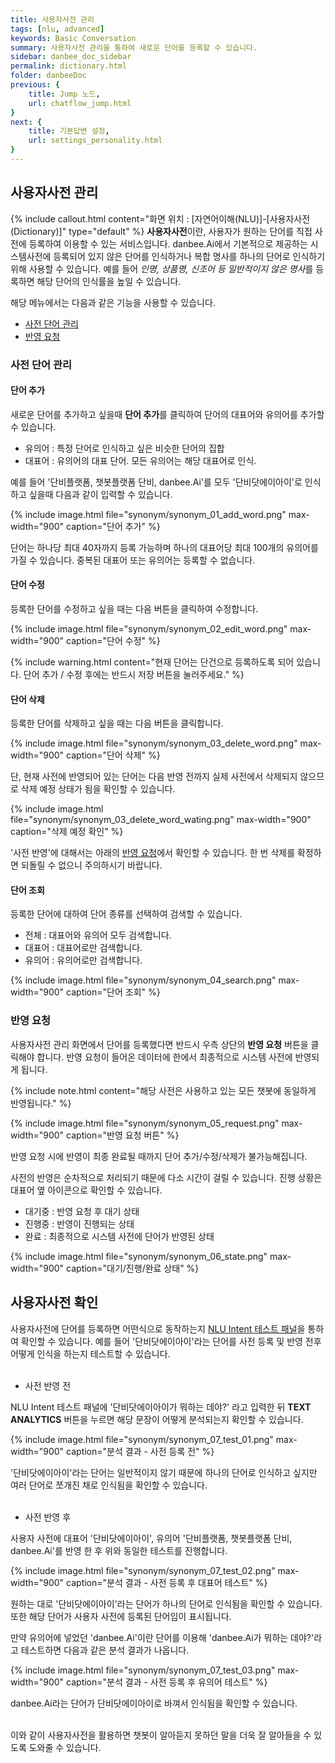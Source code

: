 ```yaml
---
title: 사용자사전 관리
tags: [nlu, advanced]
keywords: Basic Conversation
summary: 사용자사전 관리을 통하여 새로운 단어를 등록할 수 있습니다.
sidebar: danbee_doc_sidebar
permalink: dictionary.html
folder: danbeeDoc
previous: {
    title: Jump 노드,
    url: chatflow_jump.html
}
next: {
    title: 기본답변 설정,
    url: settings_personality.html
}
---
```


## 사용자사전 관리
 {% include callout.html content="화면 위치 : [자연어이해(NLU)]-[사용자사전(Dictionary)]" type="default" %}
**사용자사전**이란, 사용자가 원하는 단어를 직접 사전에 등록하여 이용할 수 있는 서비스입니다. danbee.Ai에서 기본적으로 제공하는 시스템사전에 등록되어 있지 않은 단어를 인식하거나 복합 명사를 하나의 단어로 인식하기 위해 사용할 수 있습니다. 예를 들어 *인명, 상품명, 신조어 등 일반적이지 않은 명사*를 등록하면 해당 단어의 인식률을 높일 수 있습니다. <br/>

해당 메뉴에서는 다음과 같은 기능을 사용할 수 있습니다.<br/> 
 - [사전 단어 관리](dictionary.html#사전-단어-관리)
 - [반영 요청](dictionary.html#반영-요청)

### 사전 단어 관리

#### 단어 추가
새로운 단어를 추가하고 싶을때 **단어 추가**를 클릭하여 단어의 대표어와 유의어를 추가할 수 있습니다.<br/>
 - 유의어 : 특정 단어로 인식하고 싶은 비슷한 단어의 집합 
 - 대표어 : 유의어의 대표 단어. 모든 유의어는 해당 대표어로 인식.

예를 들어 '단비플랫폼, 챗봇플랫폼 단비, danbee.Ai'를 모두 '단비닷에이아이'로 인식하고 싶을때 다음과 같이 입력할 수 있습니다. 

{% include image.html file="synonym/synonym_01_add_word.png" max-width="900" caption="단어 추가" %}

단어는 하나당 최대 40자까지 등록 가능하며 하나의 대표어당 최대 100개의 유의어를 가질 수 있습니다. 중복된 대표어 또는 유의어는 등록할 수 없습니다.

#### 단어 수정
등록한 단어를 수정하고 싶을 때는 다음 버튼을 클릭하여 수정합니다. 

{% include image.html file="synonym/synonym_02_edit_word.png" max-width="900" caption="단어 수정" %}

{% include warning.html content="현재 단어는 단건으로 등록하도록 되어 있습니다. 단어 추가 / 수정 후에는 반드시 저장 버튼을 눌러주세요." %}

#### 단어 삭제
등록한 단어를 삭제하고 싶을 때는 다음 버튼을 클릭합니다.

{% include image.html file="synonym/synonym_03_delete_word.png" max-width="900" caption="단어 삭제" %}

단, 현재 사전에 반영되어 있는 단어는 다음 반영 전까지 실제 사전에서 삭제되지 않으므로 삭제 예정 상태가 됨을 확인할 수 있습니다. 

{% include image.html file="synonym/synonym_03_delete_word_wating.png" max-width="900" caption="삭제 예정 확인" %}

'사전 반영'에 대해서는 아래의 [반영 요청](dictionary.html#반영-요청)에서 확인할 수 있습니다. 한 번 삭제를 확정하면 되돌릴 수 없으니 주의하시기 바랍니다. 


#### 단어 조회
등록한 단어에 대하여 단어 종류를 선택하여 검색할 수 있습니다.

- 전체 : 대표어와 유의어 모두 검색합니다.
- 대표어 : 대표어로만 검색합니다.
- 유의어 : 유의어로만 검색합니다.

{% include image.html file="synonym/synonym_04_search.png" max-width="900" caption="단어 조회" %}




### 반영 요청

사용자사전 관리 화면에서 단어를 등록했다면 반드시 우측 상단의 **반영 요청** 버튼을 클릭해야 합니다. 반영 요청이 들어온 데이터에 한에서 최종적으로 시스템 사전에 반영되게 됩니다.

{% include note.html content="해당 사전은 사용하고 있는 모든 챗봇에 동일하게 반영됩니다." %}

{% include image.html file="synonym/synonym_05_request.png" max-width="900" caption="반영 요청 버튼" %}

반영 요청 시에 반영이 최종 완료될 때까지 단어 추가/수정/삭제가 불가능해집니다. <br/>

사전의 반영은 순차적으로 처리되기 때문에 다소 시간이 걸릴 수 있습니다. 진행 상황은 대표어 옆 아이콘으로 확인할 수 있습니다.

- 대기중 : 반영 요청 후 대기 상태
- 진행중 : 반영이 진행되는 상태
- 완료 : 최종적으로 시스템 사전에 단어가 반영된 상태

{% include image.html file="synonym/synonym_06_state.png" max-width="900" caption="대기/진행/완료 상태" %}


## 사용자사전 확인

사용자사전에 단어를 등록하면 어떤식으로 동작하는지 [NLU Intent 테스트 패널](demo_n_test_panel.html#nlu-intent-테스트-패널)을 통하여 확인할 수 있습니다. 예를 들어 '단비닷에이아이'라는 단어를 사전 등록 및 반영 전후 어떻게 인식을 하는지 테스트할 수 있습니다.
<br/><br/>
- 사전 반영 전

NLU Intent 테스트 패널에 '단비닷에이아이가 뭐하는 데야?' 라고 입력한 뒤 **TEXT ANALYTICS** 버튼을 누르면 해당 문장이 어떻게 분석되는지 확인할 수 있습니다. 

{% include image.html file="synonym/synonym_07_test_01.png" max-width="900" caption="분석 결과 - 사전 등록 전" %}

'단비닷에이아이'라는 단어는 일반적이지 않기 때문에 하나의 단어로 인식하고 싶지만 여러 단어로 쪼개진 채로 인식됨을 확인할 수 있습니다.
<br/><br/>
- 사전 반영 후

사용자 사전에 대표어 '단비닷에이아이', 유의어 '단비플랫폼, 챗봇플랫폼 단비, danbee.Ai'를 반영 한 후 위와 동일한 테스트를 진행합니다.

{% include image.html file="synonym/synonym_07_test_02.png" max-width="900" caption="분석 결과 - 사전 등록 후 대표어 테스트" %}

원하는 대로 '단비닷에이아이'라는 단어가 하나의 단어로 인식됨을 확인할 수 있습니다. 또한 해당 단어가 사용자 사전에 등록된 단어임이 표시됩니다.

만약 유의어에 넣었던 'danbee.Ai'이란 단어를 이용해 'danbee.Ai가 뭐하는 데야?'라고 테스트하면 다음과 같은 분석 결과가 나옵니다.

{% include image.html file="synonym/synonym_07_test_03.png" max-width="900" caption="분석 결과 - 사전 등록 후 유의어 테스트" %}

danbee.Ai라는 단어가 단비닷에이아이로 바껴서 인식됨을 확인할 수 있습니다.



<br/>
이와 같이 사용자사전을 활용하면 챗봇이 알아듣지 못하던 말을 더욱 잘 알아들을 수 있도록 도와줄 수 있습니다.